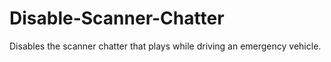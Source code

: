 # Disable-Scanner-Chatter
Disables the scanner chatter that plays while driving an emergency vehicle.
